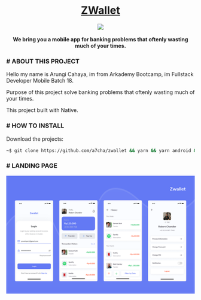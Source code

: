 <h1 align="center">
	<a href="https://e-money-zwallet.netlify.app/">
		ZWallet
	</a>
</h1>

<p align="center">
<img src="https://wakatime.com/badge/github/a7cha/zwallet.svg">
</p>

<p align="center">
 <strong>We bring you a mobile app for banking problems that oftenly wasting much of your times.</strong>
</p>


### # ABOUT THIS PROJECT
Hello my name is Arungi Cahaya, im from Arkademy Bootcamp, im Fullstack Developer Mobile Batch 18.

Purpose of this project solve banking problems that oftenly wasting much of your times.

This project built with Native.



### # HOW TO INSTALL
Download the projects: 
```bash
~$ git clone https://github.com/a7cha/zwallet && yarn && yarn android && yarn start;
```

### # LANDING PAGE
![alt text](https://github.com/a7cha/zwalletnative/blob/production/Untitled-1.png)
 

